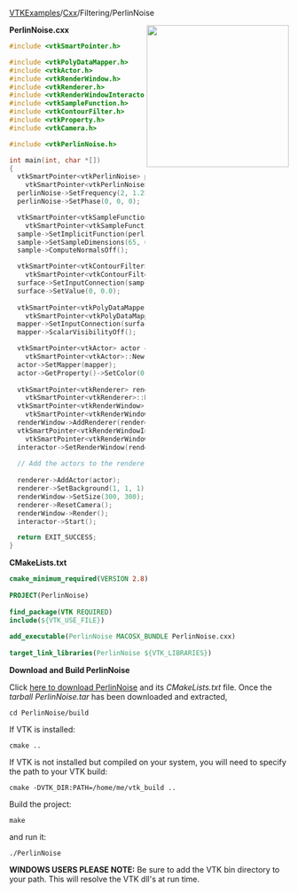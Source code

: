 [VTKExamples](Home)/[Cxx](Cxx)/Filtering/PerlinNoise

<img align="right" src="https://github.com/lorensen/VTKExamples/raw/master/Testing/Baseline/Filtering/TestPerlinNoise.png" width="256" />

**PerlinNoise.cxx**
```c++
#include <vtkSmartPointer.h>

#include <vtkPolyDataMapper.h>
#include <vtkActor.h>
#include <vtkRenderWindow.h>
#include <vtkRenderer.h>
#include <vtkRenderWindowInteractor.h>
#include <vtkSampleFunction.h>
#include <vtkContourFilter.h>
#include <vtkProperty.h>
#include <vtkCamera.h>

#include <vtkPerlinNoise.h>

int main(int, char *[])
{
  vtkSmartPointer<vtkPerlinNoise> perlinNoise =
    vtkSmartPointer<vtkPerlinNoise>::New();
  perlinNoise->SetFrequency(2, 1.25, 1.5);
  perlinNoise->SetPhase(0, 0, 0);

  vtkSmartPointer<vtkSampleFunction> sample =
    vtkSmartPointer<vtkSampleFunction>::New();
  sample->SetImplicitFunction(perlinNoise);
  sample->SetSampleDimensions(65, 65, 20);
  sample->ComputeNormalsOff();

  vtkSmartPointer<vtkContourFilter> surface =
    vtkSmartPointer<vtkContourFilter>::New();
  surface->SetInputConnection(sample->GetOutputPort());
  surface->SetValue(0, 0.0);
  
  vtkSmartPointer<vtkPolyDataMapper> mapper =
    vtkSmartPointer<vtkPolyDataMapper>::New();
  mapper->SetInputConnection(surface->GetOutputPort());
  mapper->ScalarVisibilityOff();

  vtkSmartPointer<vtkActor> actor =
    vtkSmartPointer<vtkActor>::New();
  actor->SetMapper(mapper);
  actor->GetProperty()->SetColor(0.2, 0.4, 0.6);
  
  vtkSmartPointer<vtkRenderer> renderer =
    vtkSmartPointer<vtkRenderer>::New();
  vtkSmartPointer<vtkRenderWindow> renderWindow =
    vtkSmartPointer<vtkRenderWindow>::New();
  renderWindow->AddRenderer(renderer);
  vtkSmartPointer<vtkRenderWindowInteractor> interactor =
    vtkSmartPointer<vtkRenderWindowInteractor>::New();
  interactor->SetRenderWindow(renderWindow);
  
  // Add the actors to the renderer, set the background and size
  
  renderer->AddActor(actor);
  renderer->SetBackground(1, 1, 1);
  renderWindow->SetSize(300, 300);
  renderer->ResetCamera();
  renderWindow->Render();
  interactor->Start();

  return EXIT_SUCCESS;
}
```
**CMakeLists.txt**
```cmake
cmake_minimum_required(VERSION 2.8)
 
PROJECT(PerlinNoise)
 
find_package(VTK REQUIRED)
include(${VTK_USE_FILE})
 
add_executable(PerlinNoise MACOSX_BUNDLE PerlinNoise.cxx)
 
target_link_libraries(PerlinNoise ${VTK_LIBRARIES})
```

**Download and Build PerlinNoise**

Click [here to download PerlinNoise](https://github.com/lorensen/VTKWikiExamplesTarballs/raw/master/PerlinNoise.tar) and its *CMakeLists.txt* file.
Once the *tarball PerlinNoise.tar* has been downloaded and extracted,
```
cd PerlinNoise/build 
```
If VTK is installed:
```
cmake ..
```
If VTK is not installed but compiled on your system, you will need to specify the path to your VTK build:
```
cmake -DVTK_DIR:PATH=/home/me/vtk_build ..
```
Build the project:
```
make
```
and run it:
```
./PerlinNoise
```
**WINDOWS USERS PLEASE NOTE:** Be sure to add the VTK bin directory to your path. This will resolve the VTK dll's at run time.

